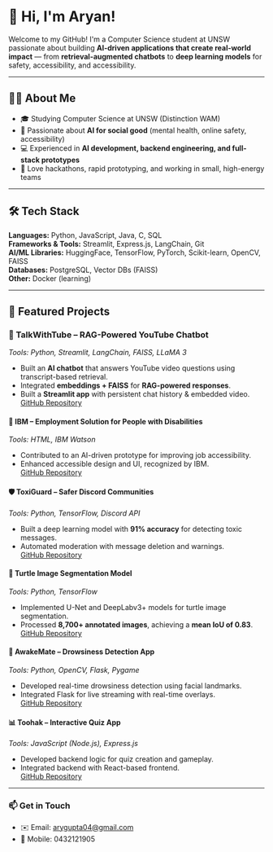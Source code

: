 # 👋 Hi, I'm Aryan!

Welcome to my GitHub! I'm a Computer Science student at UNSW passionate about building **AI-driven applications that create real-world impact** — from **retrieval-augmented chatbots** to **deep learning models** for safety, accessibility, and accessibility.

---

## 🧑‍💻 About Me
- 🎓 Studying Computer Science at UNSW (Distinction WAM)  
- 🤖 Passionate about **AI for social good** (mental health, online safety, accessibility)  
- 💻 Experienced in **AI development, backend engineering, and full-stack prototypes**  
- 🚀 Love hackathons, rapid prototyping, and working in small, high-energy teams  

---

## 🛠️ Tech Stack
**Languages:** Python, JavaScript, Java, C, SQL  
**Frameworks & Tools:** Streamlit, Express.js, LangChain, Git  
**AI/ML Libraries:** HuggingFace, TensorFlow, PyTorch, Scikit-learn, OpenCV, FAISS  
**Databases:** PostgreSQL, Vector DBs (FAISS)  
**Other:** Docker (learning)

---

## 📌 Featured Projects

### 🎥 TalkWithTube – RAG-Powered YouTube Chatbot  
*Tools: Python, Streamlit, LangChain, FAISS, LLaMA 3*  
- Built an **AI chatbot** that answers YouTube video questions using transcript-based retrieval.  
- Integrated **embeddings + FAISS** for **RAG-powered responses**.  
- Built a **Streamlit app** with persistent chat history & embedded video.  
[GitHub Repository](https://github.com/arygupta04/talkwithtube)

#### 💼 **IBM – Employment Solution for People with Disabilities**  
*Tools: HTML, IBM Watson*  
- Contributed to an AI-driven prototype for improving job accessibility.  
- Enhanced accessible design and UI, recognized by IBM.  
[GitHub Repository](https://github.com/arygupta04/job-access-improved-prototype)

#### 🛡️ **ToxiGuard – Safer Discord Communities**  
*Tools: Python, TensorFlow, Discord API*  
- Built a deep learning model with **91% accuracy** for detecting toxic messages.  
- Automated moderation with message deletion and warnings.  
[GitHub Repository](https://github.com/arygupta04/ToxiGuard)

#### 🐢 **Turtle Image Segmentation Model**  
*Tools: Python, TensorFlow*  
- Implemented U-Net and DeepLabv3+ models for turtle image segmentation.  
- Processed **8,700+ annotated images**, achieving a **mean IoU of 0.83**.  
[GitHub Repository](https://github.com/arygupta04/visioneerium)

#### 🚀 **AwakeMate – Drowsiness Detection App**  
*Tools: Python, OpenCV, Flask, Pygame*  
- Developed real-time drowsiness detection using facial landmarks.  
- Integrated Flask for live streaming with real-time overlays.  
[GitHub Repository](https://github.com/arygupta04/AwakeMate)

#### 📊 **Toohak – Interactive Quiz App**  
*Tools: JavaScript (Node.js), Express.js*  
- Developed backend logic for quiz creation and gameplay.  
- Integrated backend with React-based frontend.  
[GitHub Repository](https://github.com/arygupta04/toohakQuizApplication)

---

### 📫 Get in Touch
- ✉️ Email: [arygupta04@gmail.com](mailto:arygupta04@gmail.com)
- 📱 Mobile: 0432121905


